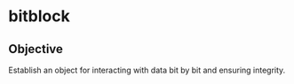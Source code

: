 bitblock
========

## Objective

Establish an object for interacting with data bit by bit and ensuring integrity.